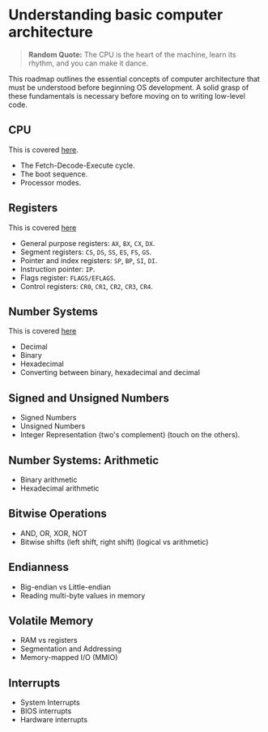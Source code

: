 # Understanding basic computer architecture
> **Random Quote:** The CPU is the heart of the machine, learn its rhythm, and you can make it dance.

This roadmap outlines the essential concepts of computer architecture that must be understood before beginning OS development. A solid grasp of these fundamentals is necessary before moving on to writing low-level code.

## CPU
This is covered [here](../notes/01_computer_architecture/01_cpu.md).
+ The Fetch-Decode-Execute cycle.
+ The boot sequence.
+ Processor modes.

## Registers
This is covered [here](../notes/01_computer_architecture/02_registers.md)
+ General purpose registers: `AX`, `BX`, `CX`, `DX`.
+ Segment registers: `CS`, `DS`, `SS`, `ES`, `FS`, `GS`.
+ Pointer and index registers: `SP`, `BP`, `SI`, `DI`.
+ Instruction pointer: `IP`.
+ Flags register: `FLAGS/EFLAGS`.
+ Control registers: `CR0`, `CR1`, `CR2`, `CR3`, `CR4`.

## Number Systems
This is covered [here](../notes/01_computer_architecture/08_number_systems.md)
+ Decimal
+ Binary
+ Hexadecimal
+ Converting between binary, hexadecimal and decimal

## Signed and Unsigned Numbers
+ Signed Numbers
+ Unsigned Numbers
+ Integer Representation (two's complement) (touch on the others).

## Number Systems: Arithmetic
+ Binary arithmetic
+ Hexadecimal arithmetic

## Bitwise Operations
+ AND, OR, XOR, NOT
+ Bitwise shifts (left shift, right shift) (logical vs arithmetic)

## Endianness
+ Big-endian vs Little-endian
+ Reading multi-byte values in memory

## Volatile Memory
+ RAM vs registers
+ Segmentation and Addressing
+ Memory-mapped I/O (MMIO)

## Interrupts
+ System Interrupts
+ BIOS interrupts
+ Hardware interrupts
